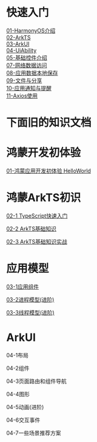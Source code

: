 # 快速入门

[01-HarmonyOS介绍](https://github.com/Thor-jelly/StudyHm/blob/main/00-%E5%BF%AB%E9%80%9F%E5%85%A5%E9%97%A8/01-HarmonyOS%E4%BB%8B%E7%BB%8D/01-HarmonyOS%E4%BB%8B%E7%BB%8D.md)  
[02-ArkTS](https://github.com/Thor-jelly/StudyHm/blob/main/00-%E5%BF%AB%E9%80%9F%E5%85%A5%E9%97%A8/02-ArkTS/02-ArkTS.md)  
[03-ArkUI](https://github.com/Thor-jelly/StudyHm/blob/main/00-%E5%BF%AB%E9%80%9F%E5%85%A5%E9%97%A8/03-ArkUI/03-ArkUI.md)  
[04-UiAbility](https://github.com/Thor-jelly/StudyHm/blob/main/00-%E5%BF%AB%E9%80%9F%E5%85%A5%E9%97%A8/04-UIAbility/04-UiAbility.md)  
[05-基础控件介绍](https://github.com/Thor-jelly/StudyHm/blob/main/00-%E5%BF%AB%E9%80%9F%E5%85%A5%E9%97%A8/05-%E5%9F%BA%E7%A1%80%E6%8E%A7%E4%BB%B6%E4%BB%8B%E7%BB%8D/05-%E5%9F%BA%E7%A1%80%E6%8E%A7%E4%BB%B6%E4%BB%8B%E7%BB%8D.md)  
[07-网络数据访问](https://github.com/Thor-jelly/StudyHm/blob/main/00-%E5%BF%AB%E9%80%9F%E5%85%A5%E9%97%A8/07-%E7%BD%91%E7%BB%9C%E6%95%B0%E6%8D%AE%E8%AE%BF%E9%97%AE/07-%E7%BD%91%E7%BB%9C%E6%95%B0%E6%8D%AE%E8%AE%BF%E9%97%AE.md)  
[08-应用数据本地保存](https://github.com/Thor-jelly/StudyHm/blob/main/00-%E5%BF%AB%E9%80%9F%E5%85%A5%E9%97%A8/08-%E5%BA%94%E7%94%A8%E6%9C%AC%E5%9C%B0%E6%95%B0%E6%8D%AE%E4%BF%9D%E5%AD%98/08-%E5%BA%94%E7%94%A8%E6%95%B0%E6%8D%AE%E6%9C%AC%E5%9C%B0%E4%BF%9D%E5%AD%98.md)  
[09-文件与分享](https://github.com/Thor-jelly/StudyHm/blob/main/00-%E5%BF%AB%E9%80%9F%E5%85%A5%E9%97%A8/09-%E6%96%87%E4%BB%B6%E4%B8%8E%E5%88%86%E4%BA%AB/09-%E6%96%87%E4%BB%B6%E4%B8%8E%E5%88%86%E4%BA%AB.md)  
[10-应用通知与提醒](https://github.com/Thor-jelly/StudyHm/blob/main/00-%E5%BF%AB%E9%80%9F%E5%85%A5%E9%97%A8/10-%E5%BA%94%E7%94%A8%E9%80%9A%E7%9F%A5%E4%B8%8E%E6%8F%90%E9%86%92/10-%E5%BA%94%E7%94%A8%E9%80%9A%E7%9F%A5%E4%B8%8E%E6%8F%90%E9%86%92.md)  
[11-Axios使用](https://github.com/Thor-jelly/StudyHm/blob/main/00-%E5%BF%AB%E9%80%9F%E5%85%A5%E9%97%A8/11-%E4%BD%BF%E7%94%A8%E5%AE%98%E6%96%B9%E7%AC%AC%E4%B8%89%E6%96%B9%E5%BA%93Axios/11-Axios%E4%BD%BF%E7%94%A8.md)  


# 下面旧的知识文档
# 鸿蒙开发初体验

[01-鸿蒙应用开发初体验 HelloWorld](https://github.com/Thor-jelly/StudyHm/blob/main/01-HelloWorld/%E9%B8%BF%E8%92%99%E5%BA%94%E7%94%A8%E5%BC%80%E5%8F%91%E5%88%9D%E4%BD%93%E9%AA%8C%20HelloWorld.md)  



# 鸿蒙ArkTS初识

[02-1 TypeScript快速入门](https://github.com/Thor-jelly/StudyHm/blob/main/02-ArkTs/02-2%20ArkTs%E5%9F%BA%E7%A1%80%E7%9F%A5%E8%AF%86.md)

[02-2 ArkTS基础知识](https://github.com/Thor-jelly/StudyHm/blob/main/02-ArkTs/02-3%20ArkTs%E5%AE%9E%E6%88%98.md)

[02-3 ArkTS基础知识实战](https://github.com/Thor-jelly/StudyHm/blob/main/02-ArkTs/02-3%20ArkTs%E5%AE%9E%E6%88%98.md)



# 应用模型

[03-1应用组件](https://github.com/Thor-jelly/StudyHm/blob/main/03-%E5%BA%94%E7%94%A8%E6%A8%A1%E5%9E%8B/03-1%E5%BA%94%E7%94%A8%E7%BB%84%E4%BB%B6.md)

[03-2进程模型(进阶)](https://github.com/Thor-jelly/StudyHm/blob/main/03-%E5%BA%94%E7%94%A8%E6%A8%A1%E5%9E%8B/03-2%E8%BF%9B%E7%A8%8B%E6%A8%A1%E5%9E%8B.md)

[03-3线程模型(进阶)](https://github.com/Thor-jelly/StudyHm/blob/main/03-%E5%BA%94%E7%94%A8%E6%A8%A1%E5%9E%8B/03-3%E7%BA%BF%E7%A8%8B%E6%A8%A1%E5%9E%8B.md)



# ArkUI

04-1布局

04-2组件

04-3页面路由和组件导航

04-4图形

04-5动画(进阶)

04-6交互事件





04-7一些场景推荐方案
